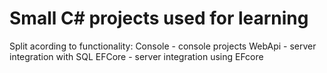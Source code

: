 # Small C# projects used for learning
Split acording to functionality:
Console - console projects
WebApi - server integration with SQL
EFCore - server integration using EFcore

